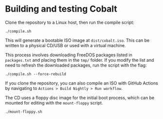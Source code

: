 # Building and testing Cobalt

Clone the repository to a Linux host, then run the compile script:

```
./compile.sh
```

This will generate a bootable ISO image at `dist/cobalt.iso`. This can be written to a physical CD/USB or used with a virtual machine.

This process involves downloading FreeDOS packages listed in `packages.txt` and placing them in the `tmp/` folder. If you modify the list and need to refresh the downloaded packages, run the script with the flag:

```
./compile.sh --force-rebuild
```

If you clone the repository, you can also compile an ISO with GitHub Actions by navigating to `Actions > Build Nightly > Run workflow`.

The CD uses a floppy disc image for the initial boot process, which can be mounted for editing with the `mount-floppy` script.
```
./mount-floppy.sh
```